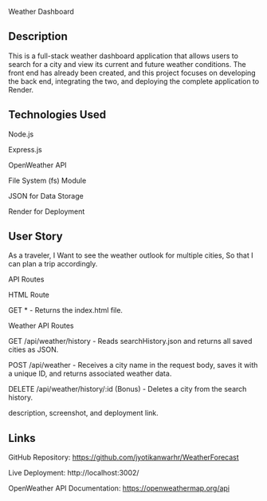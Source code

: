 Weather Dashboard

## Description

This is a full-stack weather dashboard application that allows users to search for a city and view its current and future weather conditions. The front end has already been created, and this project focuses on developing the back end, integrating the two, and deploying the complete application to Render.

## Technologies Used

Node.js

Express.js

OpenWeather API

File System (fs) Module

JSON for Data Storage

Render for Deployment

## User Story

As a traveler, I Want to see the weather outlook for multiple cities, So that I can plan a trip accordingly.


API Routes

HTML Route

GET * - Returns the index.html file.

Weather API Routes

GET /api/weather/history - Reads searchHistory.json and returns all saved cities as JSON.

POST /api/weather - Receives a city name in the request body, saves it with a unique ID, and returns associated weather data.

DELETE /api/weather/history/:id (Bonus) - Deletes a city from the search history.


description, screenshot, and deployment link.

## Links

GitHub Repository: https://github.com/jyotikanwarhr/WeatherForecast

Live Deployment: http://localhost:3002/

OpenWeather API Documentation: https://openweathermap.org/api
